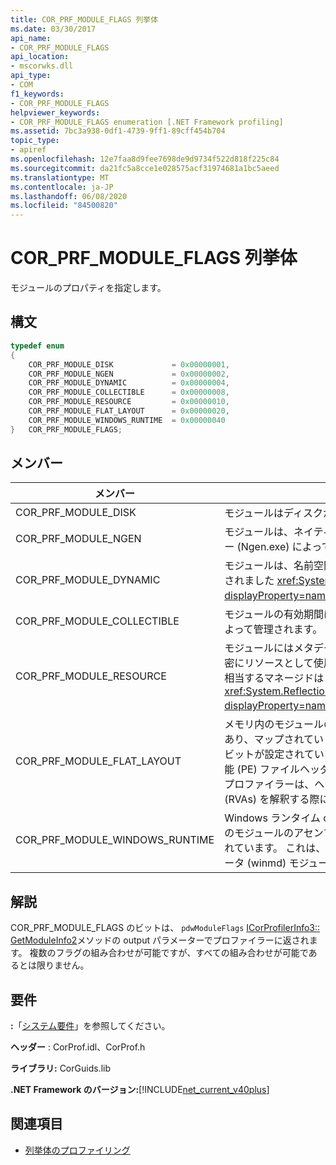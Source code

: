 ```yaml
---
title: COR_PRF_MODULE_FLAGS 列挙体
ms.date: 03/30/2017
api_name:
- COR_PRF_MODULE_FLAGS
api_location:
- mscorwks.dll
api_type:
- COM
f1_keywords:
- COR_PRF_MODULE_FLAGS
helpviewer_keywords:
- COR_PRF_MODULE_FLAGS enumeration [.NET Framework profiling]
ms.assetid: 7bc3a938-0df1-4739-9ff1-89cff454b704
topic_type:
- apiref
ms.openlocfilehash: 12e7faa8d9fee7698de9d9734f522d818f225c84
ms.sourcegitcommit: da21fc5a8cce1e028575acf31974681a1bc5aeed
ms.translationtype: MT
ms.contentlocale: ja-JP
ms.lasthandoff: 06/08/2020
ms.locfileid: "84500820"
---
```

# <a name="cor_prf_module_flags-enumeration"></a>COR_PRF_MODULE_FLAGS 列挙体
モジュールのプロパティを指定します。  
  
## <a name="syntax"></a>構文  
  
```cpp  
typedef enum  
{  
    COR_PRF_MODULE_DISK             = 0x00000001,  
    COR_PRF_MODULE_NGEN             = 0x00000002,  
    COR_PRF_MODULE_DYNAMIC          = 0x00000004,  
    COR_PRF_MODULE_COLLECTIBLE      = 0x00000008,  
    COR_PRF_MODULE_RESOURCE         = 0x00000010,  
    COR_PRF_MODULE_FLAT_LAYOUT      = 0x00000020,  
    COR_PRF_MODULE_WINDOWS_RUNTIME  = 0x00000040  
}   COR_PRF_MODULE_FLAGS;  
```  
  
## <a name="members"></a>メンバー  
  
|メンバー|説明|  
|------------|-----------------|  
|COR_PRF_MODULE_DISK|モジュールはディスクから読み込まれました。|  
|COR_PRF_MODULE_NGEN|モジュールは、ネイティブイメージジェネレーター (Ngen.exe) によって生成されました。|  
|COR_PRF_MODULE_DYNAMIC|モジュールは、名前空間のメソッドによって作成されました <xref:System.Reflection.Emit?displayProperty=nameWithType> 。|  
|COR_PRF_MODULE_COLLECTIBLE|モジュールの有効期間は、ガベージコレクターによって管理されます。|  
|COR_PRF_MODULE_RESOURCE|モジュールにはメタデータが含まれておらず、厳密にリソースとして使用されます。 このビットに相当するマネージドは <xref:System.Reflection.Module.IsResource%2A?displayProperty=nameWithType> メソッドです。|  
|COR_PRF_MODULE_FLAT_LAYOUT|メモリ内のモジュールのレイアウトはフラットであり、マップされていません。 モジュールにこのビットが設定されている場合、移植可能な実行可能 (PE) ファイルヘッダーから情報を直接読み取るプロファイラーは、ヘッダーの相対仮想アドレス (RVAs) を解釈する際に注意する必要があります。|  
|COR_PRF_MODULE_WINDOWS_RUNTIME|Windows ランタイム content type フラグが、このモジュールのアセンブリのメタデータで設定されています。 これは、すべての Windows メタデータ (winmd) モジュールに当てはまります。|  
  
## <a name="remarks"></a>解説  
 COR_PRF_MODULE_FLAGS のビットは、 `pdwModuleFlags` [ICorProfilerInfo3:: GetModuleInfo2](icorprofilerinfo3-getmoduleinfo2-method.md)メソッドの output パラメーターでプロファイラーに返されます。 複数のフラグの組み合わせが可能ですが、すべての組み合わせが可能であるとは限りません。  
  
## <a name="requirements"></a>要件  
 **:**「[システム要件](../../get-started/system-requirements.md)」を参照してください。  
  
 **ヘッダー** : CorProf.idl、CorProf.h  
  
 **ライブラリ:** CorGuids.lib  
  
 **.NET Framework のバージョン:**[!INCLUDE[net_current_v40plus](../../../../includes/net-current-v40plus-md.md)]  
  
## <a name="see-also"></a>関連項目

- [列挙体のプロファイリング](profiling-enumerations.md)
